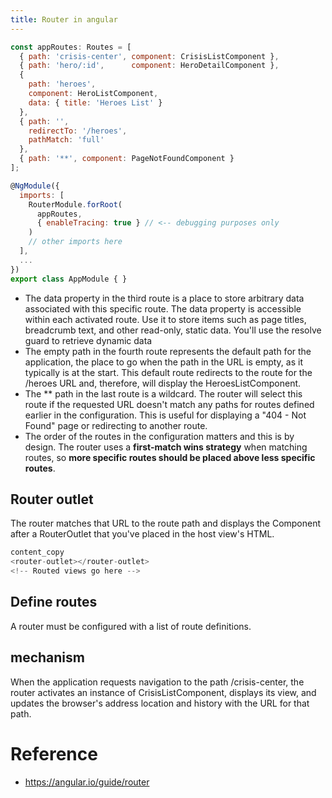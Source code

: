 ```yaml
---
title: Router in angular
---
```


```javascript
const appRoutes: Routes = [
  { path: 'crisis-center', component: CrisisListComponent },
  { path: 'hero/:id',      component: HeroDetailComponent },
  {
    path: 'heroes',
    component: HeroListComponent,
    data: { title: 'Heroes List' }
  },
  { path: '',
    redirectTo: '/heroes',
    pathMatch: 'full'
  },
  { path: '**', component: PageNotFoundComponent }
];

@NgModule({
  imports: [
    RouterModule.forRoot(
      appRoutes,
      { enableTracing: true } // <-- debugging purposes only
    )
    // other imports here
  ],
  ...
})
export class AppModule { }
```

- The data property in the third route is a place to store arbitrary data associated with this specific route. The data property is accessible within each activated route. Use it to store items such as page titles, breadcrumb text, and other read-only, static data. You'll use the resolve guard to retrieve dynamic data
- The empty path in the fourth route represents the default path for the application, the place to go when the path in the URL is empty, as it typically is at the start. This default route redirects to the route for the /heroes URL and, therefore, will display the HeroesListComponent.
- The ** path in the last route is a wildcard. The router will select this route if the requested URL doesn't match any paths for routes defined earlier in the configuration. This is useful for displaying a "404 - Not Found" page or redirecting to another route.
- The order of the routes in the configuration matters and this is by design. The router uses a **first-match wins strategy** when matching routes, so **more specific routes should be placed above less specific routes**. 

## Router outlet

The router matches that URL to the route path  and displays the Component after a RouterOutlet that you've placed in the host view's HTML.

```javascript
content_copy
<router-outlet></router-outlet>
<!-- Routed views go here -->
```
## Define routes
A router must be configured with a list of route definitions.

## mechanism
When the application requests navigation to the path /crisis-center, the router activates an instance of CrisisListComponent, displays its view, and updates the browser's address location and history with the URL for that path.

# Reference
- https://angular.io/guide/router
